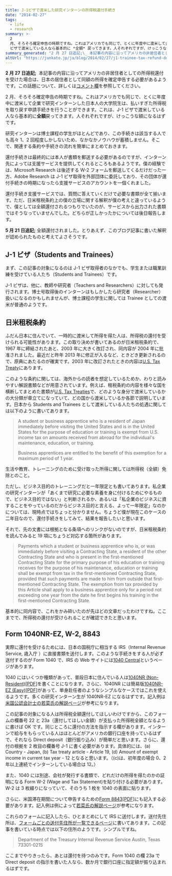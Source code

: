 ```yaml
---
title: J-1ビザで渡米した研究インターンの所得税還付手続き
date: "2014-02-27"
tags:
  - life
  - research
summary: >-
  2
  月、そろそろ確定申告の時期ですね。これはアメリカでも同じで、とくに年度中に渡米して企業で研究インターンした日本人の大学院生は、払いすぎた所得税を取り戻す申請手続きを行うことができます。これは、J-1
  ビザで渡米している人なら基本的に *全額* 戻ってきます。人それぞれですが、けっこうな額になるはずです。
summary_generated: "2 月 27 日追記;\_ 本記事の内容に沿ってアメリカの非居住者としての所得税還付を受けた場合は、日本の居住者として同額の所得を確定申告する必要があるようです。この話題について、詳しくはコメント欄を参照してください。2 月、そろそろ確定申告の時期ですね。これはアメリカでも同..."
altUrl: "https://junkato.jp/ja/blog/2014/02/27/j1-trainee-tax-refund-docs-for-irs"
---
```


**2 月 27 日追記;**  本記事の内容に沿ってアメリカの非居住者としての所得税還付を受けた場合は、日本の居住者として同額の所得を確定申告する必要があるようです。この話題について、詳しくは[コメント欄](/ja/posts/2014-02-27-j1-trainee-tax-refund-docs-for-irs/#comment-3619)を参照してください。

2 月、そろそろ確定申告の時期ですね。これはアメリカでも同じで、とくに年度中に渡米して企業で研究インターンした日本人の大学院生は、払いすぎた所得税を取り戻す申請手続きを行うことができます。これは、J-1 ビザで渡米している人なら基本的に**全額**戻ってきます。人それぞれですが、けっこうな額になるはずです。

研究インターンは博士課程の学生がほとんどであり、この手続きは該当する人でも高々 1、2 回程度しかしないため、なかなかノウハウが蓄積しません。そこで、関連する条約や手続きの流れを簡単にまとめておきます。

還付手続きは最終的には本人が書類を郵送する必要があるのですが、インターン先によっては支援サービスを提供してくれるところもあるようです。僕の経験では、Microsoft Research は後述する W-2 フォームを郵送してくるだけだった一方、Adobe Research は J-1 ビザ取得を外部団体に委託しており、その団体が還付手続きの時期になったら支援サービスのアカウントを一個くれました。

還付手続き支援サービスでは、質問に答えていくだけで必要な書類が全て揃います。ただ、日米租税条約上の僕の立場に関する解釈が僕の考えと違っているようで、僕としては全額還付されるつもりでいたのが、サービスから出力された書類ではそうなっていませんでした。どちらが正しかったかについては後日報告します。

**5 月 21 日追記;** 全額還付されました。とりあえず、このブログ記事に書いた解釈が認められたものと考えてよさそうです。

## J-1 ビザ（Students and Trainees）

まず、この記事の対象になるのは J-1 ビザ取得者のなかでも、学生または職業訓練を受けている人たち（Students and Trainees）です。

J-1 ビザは、他に、教師や研究者（Teachers and Researchers）に対しても発行されます。博士号取得後のインターンはもしかしたら研究者（Researcher）扱いになるのかもしれませんが、博士課程の学生に関しては Trainee としての渡米が普通のようです。

## 日米租税条約

ふだん日本に住んでいて、一時的に渡米して所得を得た人は、所得税の還付を受けられる可能性があります。この取り決めが書いてあるのが日米租税条約で、1967 年に締結されたあと、2003 年に大きく改訂され、同内容が 2004 年に批准されました。最近だと昨年 2013 年に修正が入るなど、ときどき更新されるので、原典にあたるのが確実です。2003 年に改訂されたときの内容は[U.S. Tax Treaty](http://www.treasury.gov/resource-center/tax-policy/treaties/Documents/japantreaty.pdf "Convention between the government of the United States of America and the government of Japan for the avoidance of double taxation and the prevention of fiscal evasion with respect to taxes on income")にあります。

このような条約に関しては、海外からの読者を想定しているためか、わりと読みやすい解説書類などが用意されています。例えば、租税条約の内容を様々な国を横断してまとめた書類が[U.S. Tax Treaties](http://www.irs.gov/pub/irs-prior/p901--2013.pdf)で、どのような身分で渡米しているかの大分類が章立てになっていて、どの国から渡米しているか各節で説明しています。日本から Students and Trainees として渡米している人たちの処遇に関しては以下のように書いてあります。

> A student or business apprentice who is a resident of Japan immediately before visiting the United States and is in the United States for the purpose of education or training is exempt from U.S. income tax on amounts received from abroad for the individual's maintenance, education, or training.
>
> Business apprentices are entitled to the benefit of this exemption for a maximum period of 1 year.

生活や教育、トレーニングのために受け取った所得に関しては所得税（全額）免除とのこと。

ただし、ビジネス目的のトレーニングだと一年限定とも書いてあります。私企業の研究インターンが「あくまで研究に必要な素養を身に付けるためにやるもので、ビジネス目的ではない」と判断されるか、あるいは「私企業のビジネスに資することをやっているのだからビジネス目的と言える、よって一年限定」なのかについては、現時点ではちょっと分かりません。ちょうど僕が現在このケースの二年目なので、還付手続きをしてみて、結果を報告したいと思います。

それで、先の文書には根拠となる条項へのリンクがないのですが、日米租税条約を読んでみると 19 項にちょうど対応する箇所があります。

> Payments which a student or business apprentice who is, or was immediately before visiting a Contracting State, a resident of the other Contracting State and who is present in the first-mentioned Contracting State for the primary purpose of his education or training receives for the purpose of his maintenance, education or training shall be exempt from tax in the first-mentioned Contracting State, provided that such payments are made to him from outside that first-mentioned Contracting State. The exemption from tax provided by this Article shall apply to a business apprentice only for a period not exceeding one year from the date he first begins his training in the first-mentioned Contracting State.

基本的に同内容で、これをかみ砕いたのが先ほどの文章だったわけですね。ここまでで、所得税の還付が受けられることが確認できたと思います。

## Form 1040NR-EZ, W-2, 8843

実際に還付を受けるためには、日本の国税庁に相当する IRS（Internal Revenue Service, 歳入庁 ‎）に直接書類を送付します。このような手続きをする人が必ず送付するのが Form 1040 で、IRS の Web サイトには[1040 Central](http://www.irs.gov/Individuals/1040-Central)というページがあります。

1040 にはいくつか種類があって、普段日本に住んでいる人は[1040NR (Non-Resident)](http://www.irs.gov/uac/Form-1040NR,-U.S.-Nonresident-Alien-Income-Tax-Return)\[[PDF](http://www.irs.gov/pub/irs-pdf/f1040nr.pdf)\]を書くことになります。さらに、1040NR には簡易版[1040NR-EZ (Easy)](http://www.irs.gov/uac/Form-1040NR-EZ,-U.S.-Income-Tax-Return-for-Certain-Nonresident-Aliens-With-No-Dependents)\[[PDF](http://www.irs.gov/pub/irs-pdf/f1040nre.pdf)\]があって、単身赴任者のようなシンプルなケースではこれを使えるようです。多くの研究インターン生が 1040NR-EZ になるはずです。記入例は[米国公認会計士の若菜氏の解説ページ](http://www.wakanacpa.com/TaxWebSite/MainContents/1040NREZ.htm)が参考になります。

この記事の対象になる人は所得税全額還付してほしいわけですから、このフォームの欄番号 22 と 23a（還付してほしい金額）が支払った所得税全額となるように書けば OK です。同じところに還付の方法を指示する欄があります。インターンで給与をもらっている人はほとんどがアメリカの銀行口座を持っているはずで、それなら Direct deposit（銀行振り込み）が簡単だと思います。さらに、還付の根拠を 2 枚目の欄番号 J-1 に書く必要があります。具体的には、(a) Country - Japan, (b) Tax treaty article - Article 19, (d) Amount of exempt income in current tax year - 12 となると思います。（(c)は、初年度の場合 0、2 年以上連続でインターンしている場合は 12。）

また、1040 には別途、会社が発行する書類で、どれだけの所得を得たのかの証明になる Form W-2 (Wage and Tax Statement)を貼り付ける必要があります。W-2 は 3 枚綴りになっていて、そのうち 1 枚を 1040 の表面に貼ります。

さらに、米国滞在期間について申告するための[Form 8843](http://www.irs.gov/uac/Form-8843,-Statement-for-Exempt-Individuals-and-Individuals-With-a-Medical-Condition-1)\[[PDF](http://www.irs.gov/pub/irs-pdf/f8843.pdf)\]にも記入する必要があります。記入例は例によって[若菜氏の解説ページ](http://www.wakanacpa.com/TaxWebSite/MainContents/form8843.htm)が参考になります。

これらのフォームに記入したら、ひとまとめにして IRS に送付します。送付先住所は、[フォームごとの送付先住所が一覧できるページ](http://www.irs.gov/uac/Where-to-File----Forms-Beginning-With-The-Number-1)に書いてあります。この記事を書いている時点では以下の住所のようです。シンプルですね。

> Department of the Treasury Internal Revenue Service Austin, Texas 73301-0215

ここまでやりきったら、あとは還付を待つのみです。Form 1040 の欄 23a で Direct deposit の指示を書いた人なら、数か月で銀行口座に指定額が振り込まれるはずです。
